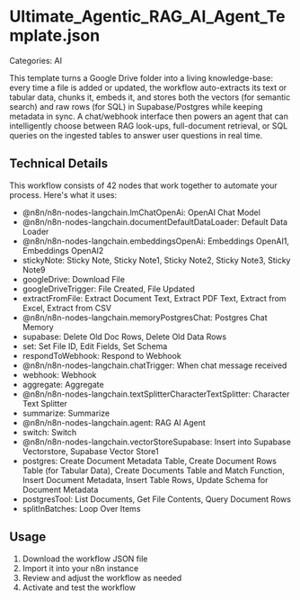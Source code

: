 # Ultimate_Agentic_RAG_AI_Agent_Template.json

Categories: AI

This template turns a Google Drive folder into a living knowledge-base: every time a file is added or updated, the workflow auto-extracts its text or tabular data, chunks it, embeds it, and stores both the vectors (for semantic search) and raw rows (for SQL) in Supabase/Postgres while keeping metadata in sync. A chat/webhook interface then powers an agent that can intelligently choose between RAG look-ups, full-document retrieval, or SQL queries on the ingested tables to answer user questions in real time.

## Technical Details

This workflow consists of 42 nodes that work together to automate your process. Here's what it uses:

- @n8n/n8n-nodes-langchain.lmChatOpenAi: OpenAI Chat Model
- @n8n/n8n-nodes-langchain.documentDefaultDataLoader: Default Data Loader
- @n8n/n8n-nodes-langchain.embeddingsOpenAi: Embeddings OpenAI1, Embeddings OpenAI2
- stickyNote: Sticky Note, Sticky Note1, Sticky Note2, Sticky Note3, Sticky Note9
- googleDrive: Download File
- googleDriveTrigger: File Created, File Updated
- extractFromFile: Extract Document Text, Extract PDF Text, Extract from Excel, Extract from CSV
- @n8n/n8n-nodes-langchain.memoryPostgresChat: Postgres Chat Memory
- supabase: Delete Old Doc Rows, Delete Old Data Rows
- set: Set File ID, Edit Fields, Set Schema
- respondToWebhook: Respond to Webhook
- @n8n/n8n-nodes-langchain.chatTrigger: When chat message received
- webhook: Webhook
- aggregate: Aggregate
- @n8n/n8n-nodes-langchain.textSplitterCharacterTextSplitter: Character Text Splitter
- summarize: Summarize
- @n8n/n8n-nodes-langchain.agent: RAG AI Agent
- switch: Switch
- @n8n/n8n-nodes-langchain.vectorStoreSupabase: Insert into Supabase Vectorstore, Supabase Vector Store1
- postgres: Create Document Metadata Table, Create Document Rows Table (for Tabular Data), Create Documents Table and Match Function, Insert Document Metadata, Insert Table Rows, Update Schema for Document Metadata
- postgresTool: List Documents, Get File Contents, Query Document Rows
- splitInBatches: Loop Over Items

## Usage

1. Download the workflow JSON file
2. Import it into your n8n instance
3. Review and adjust the workflow as needed
4. Activate and test the workflow

